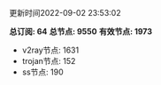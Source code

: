 更新时间2022-09-02 23:53:02

**总订阅: 64**
**总节点: 9550**
**有效节点: 1973**
- v2ray节点: 1631
- trojan节点: 152
- ss节点: 190
